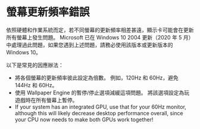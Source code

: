 # 螢幕更新頻率錯誤

依照硬體和作業系統而定，若不同螢幕的更新頻率相差甚遠，顯示卡可能會在更新所有螢幕上發生問題。 Microsoft 已在 Windows 10 2004 更新（2020 年 5 月）中處理過此問題，如果您遇到上述問題，請務必使用該版本或更新版本的 Windows 10。

以下是常見的因應辦法：

* 將各個螢幕的更新頻率彼此設定為倍數。 例如，120Hz 和 60Hz，避免 144Hz 和 60Hz。
* 使用 Wallpaper Engine 的暫停/停止選項減緩這項問題。 將該選項設定為玩遊戲時在所有螢幕上暫停。
* If your system has an integrated GPU, use that for your 60Hz monitor, although this will likely decrease desktop performance overall, since your CPU now needs to make both GPUs work together!